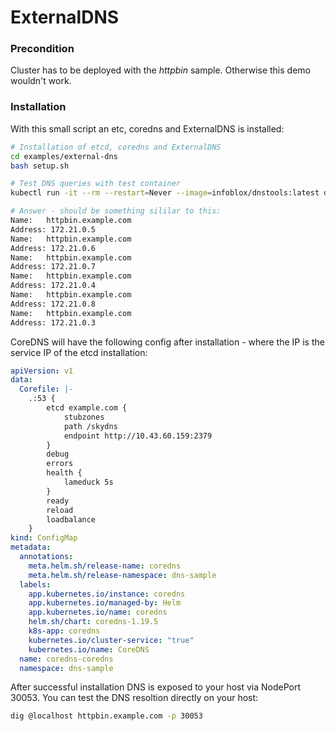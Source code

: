 # ExternalDNS

### Precondition

Cluster has to be deployed with the *httpbin* sample. Otherwise this demo wouldn't work.

### Installation

With this small script an etc, coredns and ExternalDNS is installed:

```bash
# Installation of etcd, coredns and ExternalDNS
cd examples/external-dns
bash setup.sh

# Test DNS queries with test container
kubectl run -it --rm --restart=Never --image=infoblox/dnstools:latest dnstools

# Answer - should be something sililar to this:
Name:	httpbin.example.com
Address: 172.21.0.5
Name:	httpbin.example.com
Address: 172.21.0.6
Name:	httpbin.example.com
Address: 172.21.0.7
Name:	httpbin.example.com
Address: 172.21.0.4
Name:	httpbin.example.com
Address: 172.21.0.8
Name:	httpbin.example.com
Address: 172.21.0.3
```

CoreDNS will have the following config after installation - where the IP is the service IP of the etcd installation:

```yaml
apiVersion: v1
data:
  Corefile: |-
    .:53 {
        etcd example.com {
            stubzones
            path /skydns
            endpoint http://10.43.60.159:2379
        }
        debug
        errors
        health {
            lameduck 5s
        }
        ready
        reload
        loadbalance
    }
kind: ConfigMap
metadata:
  annotations:
    meta.helm.sh/release-name: coredns
    meta.helm.sh/release-namespace: dns-sample
  labels:
    app.kubernetes.io/instance: coredns
    app.kubernetes.io/managed-by: Helm
    app.kubernetes.io/name: coredns
    helm.sh/chart: coredns-1.19.5
    k8s-app: coredns
    kubernetes.io/cluster-service: "true"
    kubernetes.io/name: CoreDNS
  name: coredns-coredns
  namespace: dns-sample
```

After successful installation DNS is exposed to your host via NodePort 30053. You can test the DNS resoltion directly on your host:

```bash
dig @localhost httpbin.example.com -p 30053
```

